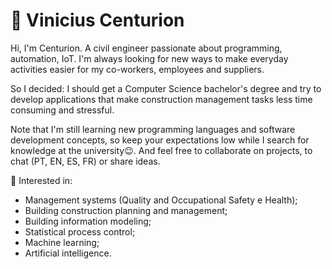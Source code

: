 # :construction_worker: Vinicius Centurion
Hi, I'm Centurion. A civil engineer passionate about programming, automation, IoT. I'm always looking for new ways to make everyday activities easier for my co-workers, employees and suppliers.

So I decided: I should get a Computer Science bachelor's degree and try to develop applications that make construction management tasks less time consuming and stressful.

Note that I'm still learning new programming languages and software development concepts, so keep your expectations low while I search for knowledge at the university:wink:. And feel free to collaborate on projects, to chat (PT, EN, ES, FR) or share ideas.

:pushpin: Interested in:
* Management systems (Quality and Occupational Safety e Health);
* Building construction planning and management;
* Building information modeling;
* Statistical process control;
* Machine learning;
* Artificial intelligence.

